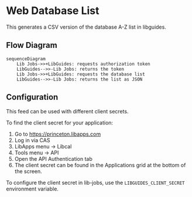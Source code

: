 # Web Database List

This generates a CSV version of the database A-Z list in
libguides.

## Flow Diagram

```mermaid
sequenceDiagram
    Lib Jobs->>+LibGuides: requests authorization token
    LibGuides-->>-Lib Jobs: returns the token
    Lib Jobs->>+LibGuides: requests the database list
    LibGuides-->>-Lib Jobs: returns the list as JSON
```
## Configuration

This feed can be used with different client secrets.

To find the client secret for your application:

1. Go to https://princeton.libapps.com
1. Log in via CAS
1. LibApps menu -> Libcal
1. Tools menu -> API
1. Open the API Authentication tab
1. The client secret can be found in
the Applications grid at the bottom
of the screen.

To configure the client secret in lib-jobs, use the
`LIBGUIDES_CLIENT_SECRET` environment variable.
